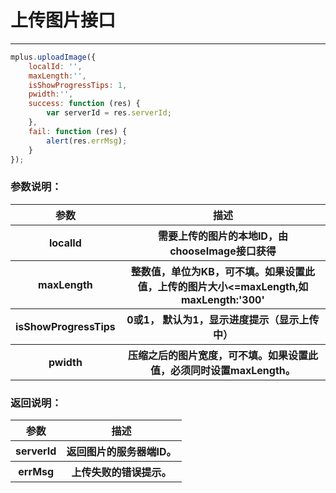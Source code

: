 # 上传图片接口

---

```JavaScript
mplus.uploadImage({
    localId: '', 
    maxLength:'',
    isShowProgressTips: 1, 
    pwidth:'',
    success: function (res) {
        var serverId = res.serverId; 
    },
	fail: function (res) {
        alert(res.errMsg);
    }
});
```

### 参数说明：

<table>
  <tr>
    <th>参数</th>
    <th>描述</th>
  </tr>
  <tr>
    <th>localId</th>
    <th>需要上传的图片的本地ID，由chooseImage接口获得</th>
  </tr>
  <tr>
    <th>maxLength</th>
    <th>整数值，单位为KB，可不填。如果设置此值，上传的图片大小<=maxLength,如maxLength:'300'</th>
  </tr>
  <tr>
    <th>isShowProgressTips</th>
    <th>0或1， 默认为1，显示进度提示（显示上传中）</th>
  </tr>
  <tr>
    <th>pwidth</th>
    <th>压缩之后的图片宽度，可不填。如果设置此值，必须同时设置maxLength。</th>
  </tr>
</table>

### 返回说明：

<table>
  <tr>
    <th>参数</th>
    <th>描述</th>
  </tr>
  <tr>
    <th>serverId</th>
    <th>返回图片的服务器端ID。</th>
  </tr>
  <tr>
    <th>errMsg</th>
    <th>上传失败的错误提示。</th>
  </tr>
</table>